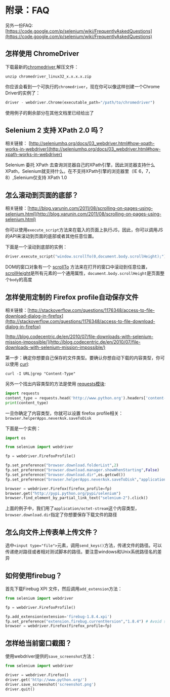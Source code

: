 # 附录：FAQ

另外一份FAQ:[https://code.google.com/p/selenium/wiki/FrequentlyAskedQuestions](https://code.google.com/p/selenium/wiki/FrequentlyAskedQuestions)

## 怎样使用 ChromeDriver

下载最新的[chromedriver](https://sites.google.com/a/chromium.org/chromedriver/downloads),解压文件：
```shell
unzip chromedriver_linux32_x.x.x.x.zip
```
你应该会看到一个可执行的`chromedriver`，现在你可以像这样创建一个Chrome Driver的实例了：
```python
driver - webdriver.Chrome(executable_path="/path/to/chromedriver")
```
使用例子的剩余部分在其他文档里已经给出了

## Selenium 2 支持 XPath 2.0 吗？
相关链接： [http://seleniumhq.org/docs/03_webdriver.html#how-xpath-works-in-webdriver](http://seleniumhq.org/docs/03_webdriver.html#how-xpath-works-in-webdriver)

Selenium 委托 XPath 去查询浏览器自己的XPath引擎，因此浏览器支持什么XPath，Selenium就支持什么。在不支持XPath引擎的浏览器里（IE 6，7，8）,Selenium仅支持 XPath 1.0

## 怎么滚动到页面的底部？
相关链接：[http://blog.varunin.com/2011/08/scrolling-on-pages-using-selenium.html](http://blog.varunin.com/2011/08/scrolling-on-pages-using-selenium.html)

你可以使用`execute_script`方法来在载入的页面上执行JS，因此，你可以调用JS的API来滚动到页面的底部或者其他任意位置。

下面是一个滚动到底部的实例：
```python
driver.execute_script("window.scrollTo(0,document.body.scrollHeight);")
```
DOM的窗口对象有一个 [scrollTo](http://www.w3schools.com/jsref/met_win_scrollto.asp) 方法来在打开的窗口中滚动到任意位置，
[scrollHeight](http://www.w3schools.com/jsref/dom_obj_all.asp)是所有元素的一个通用属性，`document.body.scrollHeight`是页面整个`body`的高度

## 怎样使用定制的	Firefox profile自动保存文件
相关链接：[http://stackoverflow.com/questions/1176348/access-to-file-download-dialog-in-firefox](http://stackoverflow.com/questions/1176348/access-to-file-download-dialog-in-firefox)

[http://blog.codecentric.de/en/2010/07/file-downloads-with-selenium-mission-impossible/](http://blog.codecentric.de/en/2010/07/file-downloads-with-selenium-mission-impossible/)

第一步：确定你想要自己保存的文件类型。要确认你想自动下载的内容类型，你可以使用 [curl](http://curl.haxx.se/):
```shell
curl -I URL|grep "Content-Type"
```

另外一个找出内容类型的方法是使用 [requests模块](http://python-requests.org/):
```python
import requests
content_type = requests.head('http://www.python.org').headers['content-type']
print(content_type)
```

一旦你确定了内容类型，你就可以设置 firefox profile相关：`browser.helperApps.neverAsk.saveToDisk`

下面是一个实例：
```python
import os

from selenium import webdriver

fp = webdriver.FirefoxProfile()

fp.set_preference("browser.download.folderList",2)
fp.set_preference("browser.download.manager.showWhenStarting",False)
fp.set_preference("browser.download.dir",os.getcwd())
fp.set_preference("browser.helperApps.neverAsk.saveToDisk","application/octet-stream")

browser = webdriver.Firefox(firefox_profile=fp)
browser.get("http://pypi.python.org/pypi/selenium")
browser.find_element_by_partial_link_text("selenium-2").click()
```
上面的例子中，我们用了`application/octet-stream`这个内容类型，`browser.download.dir`指定了你想要保存下载文件的路径

## 怎么向文件上传表单上传文件？
选中`<input type="file">`元素，调用`send_keys()`方法，传递文件的路径。可以传递绝对路径或者相对测试脚本的路径。要注意windows和Unix系统路径名的差异

## 如何使用firebug？
首先下载Firebug XPI 文件，然后调用`add_extension`方法：
```python
from selenium import webdriver

fp = webdriver.FirefoxProfile()

fp.add_extension(extension='firebug-1.8.4.xpi')
fp.set_preference("extension.firebug.currentVersion","1.8.4") # Avoid startup screen
browser = webdriver.Firefox(firefox_profile=fp)
```

## 怎样给当前窗口截图？
使用webdriver提供的`save_screenshot`方法：
```python
from selenium import webdriver

driver = webdriver.Firefox()
driver.get('http://www.python.org/')
driver.save_screenshot('screenshot.png')
driver.quit()
```

